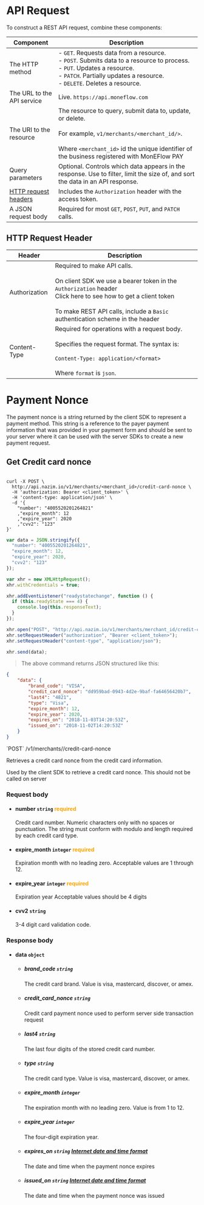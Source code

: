 
# API Request

To construct a REST API request, combine these components:

| Component                                      | Description                                                  |
| ---------------------------------------------- | ------------------------------------------------------------ |
| The HTTP method                                | - `GET`. Requests data from a resource.<br/>- `POST`. Submits data to a resource to process.<br/>- `PUT`. Updates a resource.<br/>- `PATCH`. Partially updates a resource.<br/>- `DELETE`. Deletes a resource. |
| The URL to the API service                     | Live. `https://api.moneflow.com`                             |
| The URI to the resource                        | The resource to query, submit data to, update, or delete. <br/><br/> For example, `v1/merchants/<merchant_id/>`. <br/><br/> Where `<merchant_id>` id the unique identifier of the business registered with MonEFlow PAY|
| Query parameters                               | Optional. Controls which data appears in the response. Use to filter, limit the size of, and sort the data in an API response. |
| [HTTP request headers](#http-request-header) | Includes the `Authorization` header with the access token.   |
| A JSON request body                            | Required for most `GET`, `POST`, `PUT`, and `PATCH` calls.   |

## HTTP Request Header

| Header | Description  |
|--|--|
| Authorization |  Required to make API calls. <br/> <br/>On client SDK we use a bearer token in the `Authorization` header <br/> Click here to see how to get a client token <br/><br/> To make REST API calls, include a `Basic` authentication scheme in the header|
|Content-Type| Required for operations with a request body. <br/><br/> Specifies the request format. The syntax is:<br/><br/> `Content-Type: application/<format>` <br/><br/> Where  `format`  is  `json`.|



# Payment Nonce

The payment nonce is a string returned by the client SDK to represent a payment method. This string is a reference to the payer payment information that was provided in your payment form and should be sent to your server where it can be used with the server SDKs to create a new payment request.

## Get Credit card nonce

```shell

curl -X POST \
  http://api.nazim.io/v1/merchants/<merchant_id>/credit-card-nonce \
  -H 'authorization: Bearer <client_token>' \
  -H 'content-type: application/json' \
  -d '{
	"number": "4005520201264821"
	,"expire_month": 12
	,"expire_year": 2020
	,"cvv2": "123"
}'

```

```javascript
var data = JSON.stringify({
  "number": "4005520201264821",
  "expire_month": 12,
  "expire_year": 2020,
  "cvv2": "123"
});

var xhr = new XMLHttpRequest();
xhr.withCredentials = true;

xhr.addEventListener("readystatechange", function () {
  if (this.readyState === 4) {
    console.log(this.responseText);
  }
});

xhr.open("POST", "http://api.nazim.io/v1/merchants/merchant_id/credit-card-nonce");
xhr.setRequestHeader("authorization", "Bearer <client_token>");
xhr.setRequestHeader("content-type", "application/json");

xhr.send(data);

```

> The above command returns JSON structured like this:

```json
{
    "data": {
        "brand_code": "VISA",
        "credit_card_nonce": "dd959bad-0943-4d2e-9baf-fa64656420b7",
        "last4": "4821",
        "type": "Visa",
        "expire_month": 12,
        "expire_year": 2020,
        "expires_on": "2018-11-03T14:20:53Z",
        "issued_on": "2018-11-02T14:20:53Z"
    }
}
```

<aside class="notice">
`POST` /v1/merchants/<merchant_id>/credit-card-nonce
</aside>

Retrieves a credit card nonce from the credit card information. 

<aside class="notice">
Used by the client SDK to retrieve a credit card nonce. This should not be called on server
</aside>


### Request body

- #### number `string` <span style="color:orange;">required</span>
      
    Credit card number. 
    Numeric characters only with no spaces or punctuation. 
    The string must conform with modulo and length required by each credit card type. 

- #### expire_month `integer` <span style="color:orange;">required</span>
    Expiration month with no leading zero. 
    Acceptable values are 1 through 12.

- #### expire_year `integer` <span style="color:orange;">required</span>
    Expiration year 
    Acceptable values should be 4 digits

- #### cvv2 `string` 
    3-4 digit card validation code.



### Response body 

- #### data `object`


    - ##### brand_code `string`        
  
        The credit card brand. Value is visa, mastercard, discover, or amex.

    - ##### credit_card_nonce `string`     
     
        Credit card payment nonce used to perform server side transaction request
        
    - ##### last4 `string`        
  
        The last four digits of the stored credit card number.

    - ##### type `string`        
  
        The credit card type. Value is visa, mastercard, discover, or amex.

    - ##### expire_month `integer` 
   
        The expiration month with no leading zero. Value is from 1 to 12.

    - ##### expire_year `integer`
  
        The four-digit expiration year.     

    - ##### expires_on `string` [Internet date and time format](https://tools.ietf.org/html/rfc3339#section-5.6 "external link")        
      The date and time when the payment nonce expires

    - ##### issued_on `string` [Internet date and time format](https://tools.ietf.org/html/rfc3339#section-5.6 "external link")
      The date and time when the payment nonce was issued
